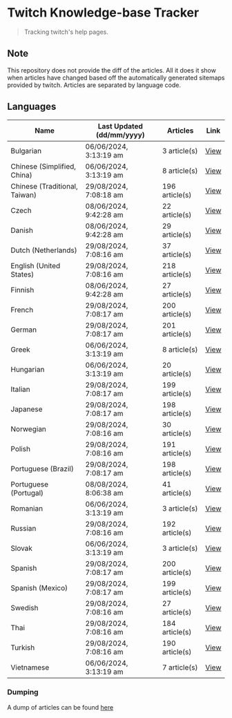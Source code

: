 # Twitch Knowledge-base Tracker
> Tracking twitch's help pages. 

## Note
This repository does not provide the diff of the articles. All it does it show when articles have changed based
off the automatically generated sitemaps provided by twitch. Articles are separated by language code.

## Languages

| Name                          | Last Updated (dd/mm/yyyy) | Articles       | Link                   |
|-------------------------------|---------------------------|----------------|------------------------|
| Bulgarian                     | 06/06/2024, 3:13:19 am    | 3 article(s)   | [View](docs/bg.md)     |
| Chinese (Simplified, China)   | 06/06/2024, 3:13:19 am    | 8 article(s)   | [View](docs/zh_CN.md)  |
| Chinese (Traditional, Taiwan) | 29/08/2024, 7:08:18 am    | 196 article(s) | [View](docs/zh_TW.md)  |
| Czech                         | 08/06/2024, 9:42:28 am    | 22 article(s)  | [View](docs/cs.md)     |
| Danish                        | 08/06/2024, 9:42:28 am    | 29 article(s)  | [View](docs/da.md)     |
| Dutch (Netherlands)           | 29/08/2024, 7:08:16 am    | 37 article(s)  | [View](docs/nl_NL.md)  |
| English (United States)       | 29/08/2024, 7:08:16 am    | 218 article(s) | [View](docs/en_US.md)  |
| Finnish                       | 08/06/2024, 9:42:28 am    | 27 article(s)  | [View](docs/fi.md)     |
| French                        | 29/08/2024, 7:08:17 am    | 200 article(s) | [View](docs/fr.md)     |
| German                        | 29/08/2024, 7:08:17 am    | 201 article(s) | [View](docs/de.md)     |
| Greek                         | 06/06/2024, 3:13:19 am    | 8 article(s)   | [View](docs/el.md)     |
| Hungarian                     | 06/06/2024, 3:13:19 am    | 20 article(s)  | [View](docs/hu.md)     |
| Italian                       | 29/08/2024, 7:08:17 am    | 199 article(s) | [View](docs/it.md)     |
| Japanese                      | 29/08/2024, 7:08:17 am    | 198 article(s) | [View](docs/ja.md)     |
| Norwegian                     | 29/08/2024, 7:08:16 am    | 30 article(s)  | [View](docs/no.md)     |
| Polish                        | 29/08/2024, 7:08:16 am    | 191 article(s) | [View](docs/pl.md)     |
| Portuguese (Brazil)           | 29/08/2024, 7:08:17 am    | 198 article(s) | [View](docs/pt_BR.md)  |
| Portuguese (Portugal)         | 08/08/2024, 8:06:38 am    | 41 article(s)  | [View](docs/pt_PT.md)  |
| Romanian                      | 06/06/2024, 3:13:19 am    | 3 article(s)   | [View](docs/ro.md)     |
| Russian                       | 29/08/2024, 7:08:16 am    | 192 article(s) | [View](docs/ru.md)     |
| Slovak                        | 06/06/2024, 3:13:19 am    | 3 article(s)   | [View](docs/sk.md)     |
| Spanish                       | 29/08/2024, 7:08:17 am    | 200 article(s) | [View](docs/es.md)     |
| Spanish (Mexico)              | 29/08/2024, 7:08:17 am    | 199 article(s) | [View](docs/es_MX.md)  |
| Swedish                       | 29/08/2024, 7:08:16 am    | 27 article(s)  | [View](docs/sv.md)     |
| Thai                          | 29/08/2024, 7:08:16 am    | 184 article(s) | [View](docs/th.md)     |
| Turkish                       | 29/08/2024, 7:08:16 am    | 190 article(s) | [View](docs/tr.md)     |
| Vietnamese                    | 06/06/2024, 3:13:19 am    | 7 article(s)   | [View](docs/vi.md)     |

### Dumping
A dump of articles can be found [here](docs/RAW.md)